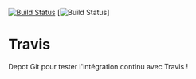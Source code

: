 [![Build 
Status](https://travis-ci.com/nekcorp/test.svg?branch=master)](https://travis-ci.com/nekcorp/test)
[![Build 
Status](https://badgen.net//badge/license/MIT/blue)]
# Travis
Depot Git pour tester l'intégration continu avec Travis !

